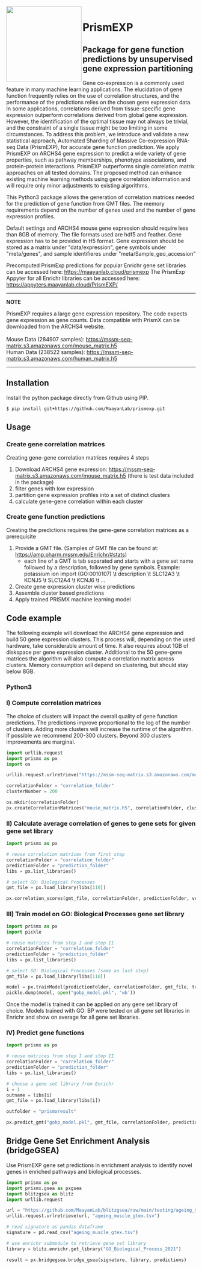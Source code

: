 <img align="left" width="200" src="https://mssm-prismx.s3.amazonaws.com/images/prismxsmall.png">

# PrismEXP

## Package for gene function predictions by unsupervised gene expression partitioning

Gene co-expression is a commonly used feature in many machine learning applications. The elucidation of gene function frequently relies on the use of correlation structures, and the performance of the predictions relies on the chosen gene expression data. In some applications, correlations derived from tissue-specific gene expression outperform correlations derived from global gene expression. However, the identification of the optimal tissue may not always be trivial, and the constraint of a single tissue might be too limiting in some circumstances. To address this problem, we introduce and validate a new statistical approach, Automated Sharding of Massive Co-expression RNA-seq Data (PrismEXP), for accurate gene function prediction. We apply PrismEXP on ARCHS4 gene expression to predict a wide variety of gene properties, such as pathway memberships, phenotype associations, and protein-protein interactions. PrismEXP outperforms single correlation matrix approaches on all tested domains. The proposed method can enhance existing machine learning methods using gene correlation information and will require only minor adjustments to existing algorithms.

This Python3 package allows the generation of correlation matrices needed for the prediction of gene function from GMT files. The memory requirements depend on the number of genes used and the number of gene expression profiles.

Default settings and ARCHS4 mouse gene expression should require less than 8GB of memory. The file formats used are hdf5 and feather. Gene expression has to be provided in H5 format. Gene expression should be stored as a matrix under "data/expression", gene symbols under "meta/genes", and sample identifieres under "meta/Sample_geo_accession"

Precomputed PrismExp predictions for popular Enrichr gene set libraries can be accessed here:
https://maayanlab.cloud/prismexp
The PrismExp Appyter for all Enrichr libraries can be accessed here:
https://appyters.maayanlab.cloud/PrismEXP/

---
**NOTE**

PrismEXP requires a large gene expression repository. The code expects gene expression as gene counts. Data compatible with PrismX can be downloaded from the ARCHS4 website.<br><br>
Mouse Data (284907 samples): https://mssm-seq-matrix.s3.amazonaws.com/mouse_matrix.h5<br>
Human Data (238522 samples): https://mssm-seq-matrix.s3.amazonaws.com/human_matrix.h5

---


## Installation

Install the python package directly from Github using PIP.

```
$ pip install git+https://github.com/MaayanLab/prismexp.git
```

## Usage

### Create gene correlation matrices
Creating gene-gene correlation matrices requires 4 steps
1. Download ARCHS4 gene expression: https://mssm-seq-matrix.s3.amazonaws.com/mouse_matrix.h5 (there is test data included in the package)
2. filter genes with low expression
3. partition gene expression profiles into a set of distinct clusters
4. calculate gene-gene correlation within each cluster

### Create gene function predictions
Creating the predictions requires the gene-gene correlation matrices as a prerequisite
1. Provide a GMT file. (Samples of GMT file can be found at: https://amp.pharm.mssm.edu/Enrichr/#stats)
    * each line of a GMT is tab separated and starts with a gene set name followed by a description, followed by gene symbols. Example: potassium ion import (GO:0010107) \t description \t SLC12A3 \t KCNJ5 \t SLC12A4 \t KCNJ6 \t ...
2. Create gene expression cluster wise predictions
3. Assemble cluster based predictions
4. Apply trained PRISMX machine learning model

## Code example

The following example will download the ARCHS4 gene expression and build 50 gene expression clusters. This process will, depending on the used hardware, take considerable amount of time. It also requires about 1GB of diskspace per gene expression cluster. Additional to the 50 gene-gene matrices the algorithm will also compute a correlation matrix across clusters. Memory consumption will depend on clustering, but should stay below 8GB.

### Python3

### I) Compute correlation matrices

The choice of clusters will impact the overall quality of gene function predictions. The predictions improve proportional to the log of the number of clusters. Adding more clusters will increase the runtime of the algorithm. If possible we recommend 200-300 clusters. Beyond 300 clusters improvements are marginal.

```python
import urllib.request
import prismx as px
import os

urllib.request.urlretrieve("https://mssm-seq-matrix.s3.amazonaws.com/mouse_matrix.h5", "mouse_matrix.h5")

correlationFolder = "correlation_folder"
clusterNumber = 200

os.mkdir(correlationFolder)
px.createCorrelationMatrices("mouse_matrix.h5", correlationFolder, clusterCount=clusterNumber, sampleCount=5000, verbose=True)
```

### II) Calculate average correlation of genes to gene sets for given gene set library

```python
import prismx as px

# reuse correlation matrices from first step
correlationFolder = "correlation_folder"
predictionFolder = "prediction_folder"
libs = px.list_libraries()

# select GO: Biological Processes
gmt_file = px.load_library(libs[110])

px.correlation_scores(gmt_file, correlationFolder, predictionFolder, verbose=True)
```

### III) Train model on GO: Biological Processes gene set library

```python
import prismx as px
import pickle

# reuse matrices from step I and step II
correlationFolder = "correlation_folder"
predictionFolder = "prediction_folder"
libs = px.list_libraries()

# select GO: Biological Processes (same as last step)
gmt_file = px.load_library(libs[110])

model = px.trainModel(predictionFolder, correlationFolder, gmt_file, training_size=300000, test_train_split=0.1, sample_positive=40000, sample_negative=200000, random_state=42, verbose=True)
pickle.dump(model, open("gobp_model.pkl", 'wb'))
```

Once the model is trained it can be applied on any gene set library of choice. Models trained with GO: BP were tested on all gene set libraries in Enrichr and show on average for all gene set libraries.

### IV) Predict gene functions

```python
import prismx as px

# reuse matrices from step I and step II
correlationFolder = "correlation_folder"
predictionFolder = "prediction_folder"
libs = px.list_libraries()

# choose a gene set library from Enrichr
i = 1
outname = libs[i]
gmt_file = px.load_library(libs[i])

outfolder = "prismxresult"

px.predict_gmt("gobp_model.pkl", gmt_file, correlationFolder, predictionFolder, outfolder, outname, step_size=200, intersect=False, verbose=True)
```

## Bridge Gene Set Enrichment Analysis (bridgeGSEA)

Use PrismEXP gene set predictions in enrichment analysis to identify novel genes in enriched pathways and biological processes.

```python
import prismx as px
import prismx.gsea as pxgsea
import blitzgsea as blitz
import urllib.request

url = "https://github.com/MaayanLab/blitzgsea/raw/main/testing/ageing_muscle_gtex.tsv"
urllib.request.urlretrieve(url, "ageing_muscle_gtex.tsv")

# read signature as pandas dataframe
signature = pd.read_csv("ageing_muscle_gtex.tsv")

# use enrichr submodule to retrieve gene set library
library = blitz.enrichr.get_library("GO_Biological_Process_2021")

result = px.bridgegsea.bridge_gsea(signature, library, predictions)
```
